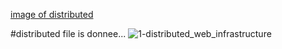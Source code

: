 [image of distributed](1-distributed_web_infrastructure.png)

#distributed file is donnee...
![1-distributed_web_infrastructure](https://github.com/hizkiastesfaye/alx-system_engineering-devops/assets/114046608/79b4a19b-ec1a-4a2a-a6e2-aea5abbdfc0f)
